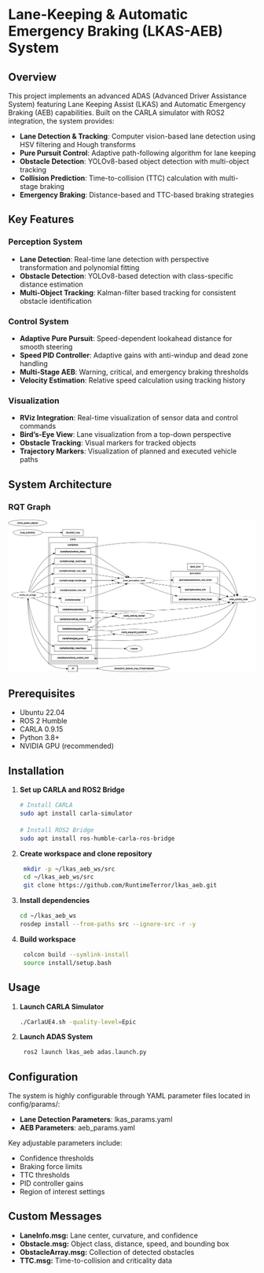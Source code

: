 # Lane-Keeping & Automatic Emergency Braking (LKAS-AEB) System

## Overview
This project implements an advanced ADAS (Advanced Driver Assistance System) featuring Lane Keeping Assist (LKAS) and Automatic Emergency Braking (AEB) capabilities. Built on the CARLA simulator with ROS2 integration, the system provides:

- **Lane Detection & Tracking**: Computer vision-based lane detection using HSV filtering and Hough transforms  
- **Pure Pursuit Control**: Adaptive path-following algorithm for lane keeping  
- **Obstacle Detection**: YOLOv8-based object detection with multi-object tracking  
- **Collision Prediction**: Time-to-collision (TTC) calculation with multi-stage braking  
- **Emergency Braking**: Distance-based and TTC-based braking strategies  

## Key Features

### Perception System
- **Lane Detection**: Real-time lane detection with perspective transformation and polynomial fitting  
- **Obstacle Detection**: YOLOv8-based detection with class-specific distance estimation  
- **Multi-Object Tracking**: Kalman-filter based tracking for consistent obstacle identification  

### Control System
- **Adaptive Pure Pursuit**: Speed-dependent lookahead distance for smooth steering  
- **Speed PID Controller**: Adaptive gains with anti-windup and dead zone handling  
- **Multi-Stage AEB**: Warning, critical, and emergency braking thresholds  
- **Velocity Estimation**: Relative speed calculation using tracking history  

### Visualization
- **RViz Integration**: Real-time visualization of sensor data and control commands  
- **Bird’s-Eye View**: Lane visualization from a top-down perspective  
- **Obstacle Tracking**: Visual markers for tracked objects  
- **Trajectory Markers**: Visualization of planned and executed vehicle paths  

## System Architecture

### RQT Graph
![System Achitecture Diagram](docs/rosgraph.png)

## Prerequisites
- Ubuntu 22.04  
- ROS 2 Humble  
- CARLA 0.9.15  
- Python 3.8+  
- NVIDIA GPU (recommended)  

## Installation
1. **Set up CARLA and ROS2 Bridge**  
   ```bash
   # Install CARLA
   sudo apt install carla-simulator

   # Install ROS2 Bridge
   sudo apt install ros-humble-carla-ros-bridge

2. **Create workspace and clone repository**  
   ```bash
    mkdir -p ~/lkas_aeb_ws/src
    cd ~/lkas_aeb_ws/src
    git clone https://github.com/RuntimeTerror/lkas_aeb.git

3. **Install dependencies**  
   ```bash
   cd ~/lkas_aeb_ws
   rosdep install --from-paths src --ignore-src -r -y

4. **Build workspace**  
   ```bash
    colcon build --symlink-install
    source install/setup.bash

## Usage
1. **Launch CARLA Simulator**  
   ```bash
   ./CarlaUE4.sh -quality-level=Epic

2. **Launch ADAS System**  
   ```bash
    ros2 launch lkas_aeb adas.launch.py

## Configuration
The system is highly configurable through YAML parameter files located in config/params/:
- **Lane Detection Parameters**: lkas_params.yaml
- **AEB Parameters**: aeb_params.yaml

Key adjustable parameters include:
- Confidence thresholds
- Braking force limits
- TTC thresholds
- PID controller gains
- Region of interest settings

## Custom Messages
- **LaneInfo.msg:** Lane center, curvature, and confidence
- **Obstacle.msg:** Object class, distance, speed, and bounding box
- **ObstacleArray.msg:** Collection of detected obstacles
- **TTC.msg:** Time-to-collision and criticality data